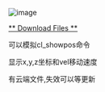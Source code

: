 ![image](http://222.187.238.84:4232/picture/3.png)

[** Download Files **](http://222.187.238.84:4232/files/)

可以模拟cl_showpos命令

显示x,y,z坐标和vel移动速度

有云端文件,失效可以等更新
